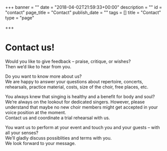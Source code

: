 +++
banner = ""
date = "2018-04-02T21:59:33+00:00"
description = ""
id = "contact"
page_title = "Contact"
publish_date = ""
tags = []
title = "Contact"
type = "page"

+++
# Contact us!

Would you like to give feedback – praise, critique, or wishes?  
Then we’d like to hear from you.

Do you want to know more about us?  
We are happy to answer your questions about repertoire, concerts, rehearsals, practice material, costs, size of the choir, free places, etc.

You always knew that singing is healthy and a benefit for body and soul?  
We’re always on the lookout for dedicated singers. However, please understand that maybe no new choir members might get accepted in your voice position at the moment.  
Contact us and coordinate a trial rehearsal with us.

You want us to perform at your event and touch you and your guests – with all your senses?  
We’ll gladly discuss possiblities and terms with you.  
We look forward to your message.
